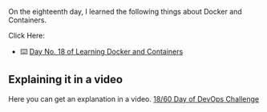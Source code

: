On the eighteenth day, I learned the following things about Docker and Containers.

Click Here:

- ⌨️ [Day No. 18 of Learning Docker and Containers](../PDFs/Docker-1.pdf)

## **Explaining it in a video**

Here you can get an explanation in a video. [18/60 Day of DevOps Challenge](https://www.youtube.com/watch?v=WzScC85501A&list=PLptbpfKzsc3BtEki4tHQm5Xmpj8w1_JlM&index=17)